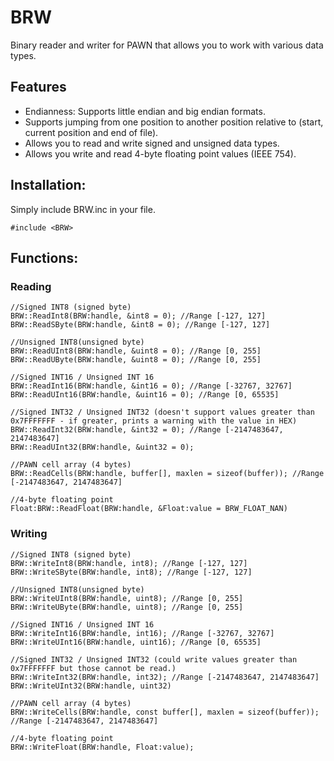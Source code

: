 # BRW
Binary reader and writer for PAWN that allows you to work with various data types.



## Features
 * Endianness: Supports little endian and big endian formats.
 * Supports jumping from one position to another position relative to (start, current position and end of file).
 * Allows you to read and write signed and unsigned data types.
 * Allows you write and read 4-byte floating point values (IEEE 754).
 
 

## Installation:
Simply include BRW.inc in your file.

```pawn
#include <BRW>
```

## Functions:

### Reading

```pawn
//Signed INT8 (signed byte)
BRW::ReadInt8(BRW:handle, &int8 = 0); //Range [-127, 127]
BRW::ReadSByte(BRW:handle, &int8 = 0); //Range [-127, 127]

//Unsigned INT8(unsigned byte)
BRW::ReadUInt8(BRW:handle, &uint8 = 0); //Range [0, 255]
BRW::ReadUByte(BRW:handle, &uint8 = 0); //Range [0, 255]

//Signed INT16 / Unsigned INT 16
BRW::ReadInt16(BRW:handle, &int16 = 0); //Range [-32767, 32767]
BRW::ReadUInt16(BRW:handle, &uint16 = 0); //Range [0, 65535]

//Signed INT32 / Unsigned INT32 (doesn't support values greater than 0x7FFFFFFF - if greater, prints a warning with the value in HEX)
BRW::ReadInt32(BRW:handle, &int32 = 0); //Range [-2147483647, 2147483647]
BRW::ReadUInt32(BRW:handle, &uint32 = 0); 

//PAWN cell array (4 bytes)
BRW::ReadCells(BRW:handle, buffer[], maxlen = sizeof(buffer)); //Range [-2147483647, 2147483647]

//4-byte floating point
Float:BRW::ReadFloat(BRW:handle, &Float:value = BRW_FLOAT_NAN)
```


### Writing


```pawn
//Signed INT8 (signed byte)
BRW::WriteInt8(BRW:handle, int8); //Range [-127, 127]
BRW::WriteSByte(BRW:handle, int8); //Range [-127, 127]

//Unsigned INT8(unsigned byte)
BRW::WriteUInt8(BRW:handle, uint8); //Range [0, 255]
BRW::WriteUByte(BRW:handle, uint8); //Range [0, 255]

//Signed INT16 / Unsigned INT 16
BRW::WriteInt16(BRW:handle, int16); //Range [-32767, 32767]
BRW::WriteUInt16(BRW:handle, uint16); //Range [0, 65535]

//Signed INT32 / Unsigned INT32 (could write values greater than 0x7FFFFFFF but those cannot be read.)
BRW::WriteInt32(BRW:handle, int32); //Range [-2147483647, 2147483647]
BRW::WriteUInt32(BRW:handle, uint32)

//PAWN cell array (4 bytes)
BRW::WriteCells(BRW:handle, const buffer[], maxlen = sizeof(buffer)); //Range [-2147483647, 2147483647]

//4-byte floating point
BRW::WriteFloat(BRW:handle, Float:value);

```
